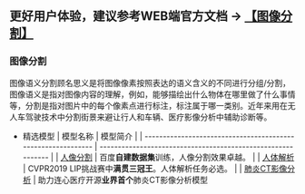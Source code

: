 ## **更好用户体验，建议参考WEB端官方文档 -> [【图像分割】](https://www.paddlepaddle.org.cn/hublist)**

### 图像分割

图像语义分割顾名思义是将图像像素按照表达的语义含义的不同进行分组/分割，图像语义是指对图像内容的理解，例如，能够描绘出什么物体在哪里做了什么事情等，分割是指对图片中的每个像素点进行标注，标注属于哪一类别。近年来用在无人车驾驶技术中分割街景来避让行人和车辆、医疗影像分析中辅助诊断等。

- 精选模型
| 模型名称                                                     | 模型简介                                                     |
| ------------------------------------------------------------ | ------------------------------------------------------------ |
| [人像分割](https://www.paddlepaddle.org.cn/hubdetail?name=deeplabv3p_xception65_humanseg&en_category=ImageSegmentation) | 百度**自建数据集**训练，人像分割效果卓越。                 |
| [人体解析](https://www.paddlepaddle.org.cn/hubdetail?name=ace2p&en_category=ImageSegmentation) | CVPR2019 LIP挑战赛中**满贯三冠王**。人体解析任务必选。     |
| [肺炎CT影像分析](https://www.paddlepaddle.org.cn/hubdetail?name=Pneumonia_CT_LKM_PP&en_category=ImageSegmentation) | 助力连心医疗开源**业界首个**肺炎CT影像分析模型
